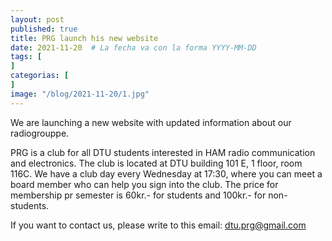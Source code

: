 ```yaml
---
layout: post
published: true
title: PRG launch his new website
date: 2021-11-20  # La fecha va con la forma YYYY-MM-DD
tags: [
]
categorias: [
]
image: "/blog/2021-11-20/1.jpg"
---
```


We are launching a new website with updated information about our radiogrouppe.

PRG is a club for all DTU students interested in HAM radio communication and electronics. The club is located at DTU building 101 E, 1 floor, room 116C. We have a club day every Wednesday at 17:30, where you can meet a board member who can help you sign into the club.
The price for membership pr semester is 60kr.- for students and 100kr.- for non-students.

If you want to contact us, please write to this email: dtu.prg@gmail.com
